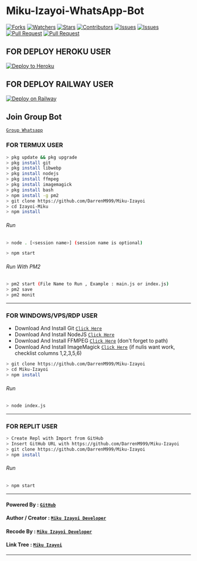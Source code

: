 # Miku-Izayoi-WhatsApp-Bot
<a href="https://github.com/DarrenM999/Miku-Izayoi/network/members"><img title="Forks" src="https://img.shields.io/github/forks/DarrenM999/Miku-Izayoi?label=Forks&color=blue&style=flat-square"></a>
<a href="https://github.com/DarrenM999/Miku-Izayoi/watchers"><img title="Watchers" src="https://img.shields.io/github/watchers/DarrenM999/Miku-Izayoi?label=Watchers&color=green&style=flat-square"></a>
<a href="https://github.com/DarrenM999/Miku-Izayoi/stargazers"><img title="Stars" src="https://img.shields.io/github/stars/DarrenM999/Miku-Izayoi?label=Stars&color=yellow&style=flat-square"></a>
<a href="https://github.com/DarrenM999/Miku-Izayoi/graphs/contributors"><img title="Contributors" src="https://img.shields.io/github/contributors/DarrenM999/Miku-Izayoi?label=Contributors&color=blue&style=flat-square"></a>
<a href="https://github.com/DarrenM999/Miku-Izayoi/issues"><img title="Issues" src="https://img.shields.io/github/issues/DarrenM999/Miku-Izayoi?label=Issues&color=success&style=flat-square"></a>
<a href="https://github.com/DarrenM999/Miku-Izayoi/issues?q=is%3Aissue+is%3Aclosed"><img title="Issues" src="https://img.shields.io/github/issues-closed/DarrenM999/Miku-Izayoi?label=Issues&color=red&style=flat-square"></a>
<a href="https://github.com/DarrenM999/Miku-Izayoi/pulls"><img title="Pull Request" src="https://img.shields.io/github/issues-pr/DarrenM999/Miku-Izayoi?label=PullRequest&color=success&style=flat-square"></a>
<a href="https://github.com/DarrenM999/Miku-Izayoi/pulls?q=is%3Apr+is%3Aclosed"><img title="Pull Request" src="https://img.shields.io/github/issues-pr-closed/DarrenM999/Miku-Izayoi?label=PullRequest&color=red&style=flat-square"></a>

## FOR DEPLOY HEROKU USER


<p><a href="https://heroku.com/deploy?template="https://github.com/DarrenM999/Miku-Izayoi"> <img src="https://www.herokucdn.com/deploy/button.svg" alt="Deploy to Heroku" /></a></p>


## FOR DEPLOY RAILWAY USER


[![Deploy on Railway](https://railway.app/button.svg)](https://railway.app/new/template?template=https%3A%2F%2Fgithub.com%2FDarrenM999%2FMiku-Izayoi)

## Join Group Bot
[`Group Whatsapp`](https://chat.whatsapp.com/IsBsA8Z6CaJGvRxaSDDuWB)
### FOR TERMUX USER
```bash
> pkg update && pkg upgrade
> pkg install git
> pkg install libwebp
> pkg install nodejs
> pkg install ffmpeg
> pkg install imagemagick
> pkg install bash
> npm install -g pm2
> git clone https://github.com/DarrenM999/Miku-Izayoi
> cd Izayoi-Miku
> npm install
```
###### Run
```bash
> node . [<session name>] (session name is optional)
```

```bash
> npm start
```
###### Run With PM2
```bash
> pm2 start (File Name to Run , Example : main.js or index.js)
> pm2 save
> pm2 monit
```

---------

### FOR WINDOWS/VPS/RDP USER
* Download And Install Git [`Click Here`](https://git-scm.com/downloads) <br>
* Download And Install NodeJS [`Click Here`](https://nodejs.org/en/download) <br>
* Download And Install FFMPEG [`Click Here`](https://ffmpeg.org/download.html) (don't forget to path) 
* Download And Install ImageMagick [`Click Here`](https://imagemagick.org/script/download.php) (if nulis want work,  checklist columns 1,2,3,5,6) 
```bash
> git clone https://github.com/DarrenM999/Miku-Izayoi
> cd Miku-Izayoi
> npm install
```
###### Run
```bash
> node index.js
```
--------------

### FOR REPLIT USER
```bash
> Create Repl with Import from GitHub
> Insert GitHub URL with https://github.com/DarrenM999/Miku-Izayoi
> git clone https://github.com/DarrenM999/Miku-Izayoi
> npm install
```
###### Run
```bash
> npm start
```

---------------

#### Powered By : [`GitHub`](https://github.com/)

#### Author / Creator : [`Miku Izayoi Developer`](https://github.com/DarenM999/Miku-Izayoi)

#### Recode By : [`Miku Izayoi Developer`](https://youtube.com/channel/UCKik_26MSZsgfI1c-l2YO2g)
  
#### Link Tree : [`Miku Izayoi`](https://linktr.ee/MikuIzayoi)

---------------
